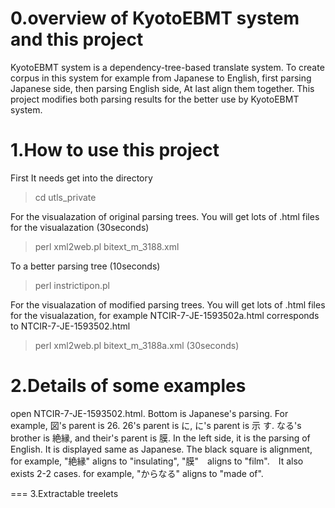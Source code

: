 0.overview of KyotoEBMT system and this project
=======
KyotoEBMT system is a dependency-tree-based translate system. To create corpus in this system for example from Japanese to English, first parsing Japanese side, then parsing English side, At last align them together. This project modifies both parsing results for the better use by KyotoEBMT system.


1.How to use this project
==

First It needs get into the directory

>cd utls_private

For the visualazation of original parsing trees. You will get lots of .html files for the visualazation (30seconds)

>perl xml2web.pl bitext_m_3188.xml

To a better parsing tree (10seconds)

>perl instrictipon.pl 

For the visualazation of modified parsing trees. You will get lots of .html files for the visualazation, for example NTCIR-7-JE-1593502a.html corresponds to NTCIR-7-JE-1593502.html

>perl xml2web.pl bitext_m_3188a.xml (30seconds)

2.Details of some examples 
====
open NTCIR-7-JE-1593502.html. Bottom is Japanese's parsing. For example, 図's parent is 26. 26's parent is に, に's parent is 示
す. なる's brother is 絶縁, and their's parent is 膜. In the left side, it is the parsing of English. It is displayed same as Japanese. The black square is alignment, for example,  "絶縁" aligns to "insulating", "膜"　aligns to "film".　It also exists 2-2 cases. for example, "からなる" aligns to "made of".

===
3.Extractable treelets
